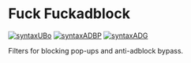 # Fuck Fuckadblock
[![syntaxUBo](https://img.shields.io/badge/syntax-uBlock%20Origin-%23c61300.svg)](https://github.com/gorhill/uBlock/wiki/Static-filter-syntax)
[![syntaxADBP](https://img.shields.io/badge/sintax%20(partially)-Adblock%20Plus-%23ff1d00.svg)](https://adblockplus.org/en/filters)
[![syntaxADG](https://img.shields.io/badge/sintax-AdGuard-%2305a800.svg)](https://kb.adguard.com/en/general/how-to-create-your-own-ad-filters)

Filters for blocking pop-ups and anti-adblock bypass.